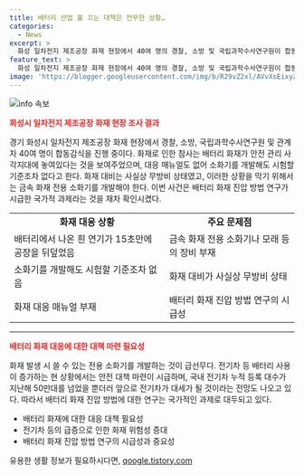 ```yaml
---
title: 배터리 산업 불 끄는 대책은 전무한 상황…
categories:
  - News
excerpt: >
  화성 일차전지 제조공장 화재 현장에서 40여 명의 경찰, 소방 및 국립과학수사연구원이 합동감식을 진행 중. 이번 화재는 배터리 화재 안전 관리가 미흡한 것을 보여주며, 소화기나 모래 등의 대비장비가 부족했고, 금속 화재로 분류되지 않아 대응 매뉴얼과 기준이 부재한 상황. 이에 전용 소화기 개발 및 배터리 구획 분할 등 예방법의 필요성이 대두됨. 미래에는 전기차가 보편화되면서 화재 대비가 시급한 과제로 부상할 전망.
feature_text: >
  화성 일차전지 제조공장 화재 현장에서 40여 명의 경찰, 소방 및 국립과학수사연구원이 합동감식을 진행 중. 이번 화재는 배터리 화재 안전 관리가 미흡한 것을 보여주며, 소화기나 모래 등의 대비장비가 부족했고, 금속 화재로 분류되지 않아 대응 매뉴얼과 기준이 부재한 상황. 이에 전용 소화기 개발 및 배터리 구획 분할 등 예방법의 필요성이 대두됨. 미래에는 전기차가 보편화되면서 화재 대비가 시급한 과제로 부상할 전망.
image: 'https://blogger.googleusercontent.com/img/b/R29vZ2xl/AVvXsEixyZcFfHzMRdzZMjFBmAUKJYCLCGyLL1o632UiGVXcaFdKo_bkvkuCioo0uUKlGfBVcT3P84aROyZIXSBEx3Aw5nCQ3pTgDom1WDC4m8eifvWiAmWEEVb4x6G_l8C0QH225ldMjyaFvpxGEBGNO37VmDTDMHGhJPq73UglMfDca1-0aw/s1600/blogspot.png'
---
```


<p><img src="https://blogger.googleusercontent.com/img/b/R29vZ2xl/AVvXsEixyZcFfHzMRdzZMjFBmAUKJYCLCGyLL1o632UiGVXcaFdKo_bkvkuCioo0uUKlGfBVcT3P84aROyZIXSBEx3Aw5nCQ3pTgDom1WDC4m8eifvWiAmWEEVb4x6G_l8C0QH225ldMjyaFvpxGEBGNO37VmDTDMHGhJPq73UglMfDca1-0aw/s1600/blogspot.png" alt="info 속보" /></p>

<p><b><span style="color: #ee2323;">화성시 일차전지 제조공장 화재 현장 조사 결과</span></b></p>

<p data-ke-size="size16">경기 화성시 일차전지 제조공장 화재 현장에서 경찰, 소방, 국립과학수사연구원 및 관계자 40여 명이 합동감식을 진행 중이다. 화재로 인한 참사는 배터리 화재가 안전 관리 사각지대에 놓여있다는 것을 보여주었으며, 대응 매뉴얼도 없어 소화기를 개발해도 시험할 기준조차 없다고 한다. 화재 대비는 사실상 무방비 상태였고, 이러한 상황을 막기 위해서는 금속 화재 전용 소화기를 개발해야 한다. 이번 사건은 배터리 화재 진압 방법 연구가 시급한 국가적 과제라는 것을 재차 확인시켰다.</p>

<table>
  <tr>
    <td style="text-align: center; height: 17px;"><b>화재 대응 상황</b></td>
    <td style="text-align: center; height: 17px;"><b>주요 문제점</b></td>
  </tr>
  <tr>
    <td>배터리에서 나온 흰 연기가 15초만에 공장을 뒤덮었음</td>
    <td>금속 화재 전용 소화기나 모래 등의 장비 부재</td>
  </tr>
  <tr>
    <td>소화기를 개발해도 시험할 기준조차 없음</td>
    <td>화재 대비가 사실상 무방비 상태</td>
  </tr>
  <tr>
    <td>화재 대응 매뉴얼 부재</td>
    <td>배터리 화재 진압 방법 연구의 시급성</td>
  </tr>
</table>

<hr>

<p><b><span style="color: #ee2323;">배터리 화재 대응에 대한 대책 마련 필요성</span></b></p>

<p data-ke-size="size16">화재 발생 시 쓸 수 있는 전용 소화기를 개발하는 것이 급선무다. 전기차 등 배터리 사용이 증가하는 현 상황에서는 안전 대책 마련이 시급하며, 국내 전기차 누적 등록 대수가 지난해 50만대를 넘었을 뿐더러 앞으로 전기차가 대세가 될 것이라는 전망도 나오고 있다. 따라서 배터리 화재 진압 방법에 대한 연구는 국가적인 과제로 대두되고 있다. </p>

<ul>
  <li>배터리 화재에 대한 대응 대책 필요성</li>
  <li>전기차 등의 급증으로 인한 화재 위험성 증대</li>
  <li>배터리 화재 진압 방법 연구의 시급성과 중요성</li>
</ul>
유용한 생활 정보가 필요하시다면, <a href="https://qoogle.tistory.com" rel="dofollow">qoogle.tistory.com</a>


